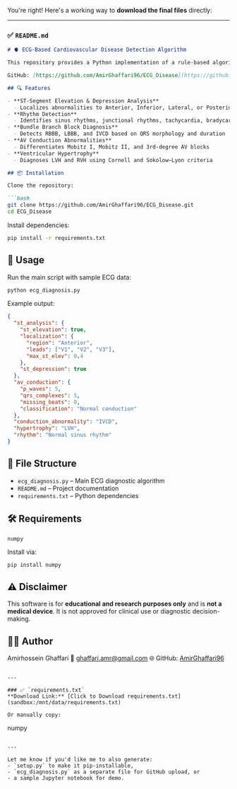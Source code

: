You're right! Here's a working way to **download the final files** directly:

---

### ✅ `README.md`

````markdown
# 🫀 ECG-Based Cardiovascular Disease Detection Algorithm

This repository provides a Python implementation of a rule-based algorithm for analyzing 12-lead ECG parameters to detect various cardiovascular abnormalities. The algorithm mimics clinical reasoning to interpret ECG findings and integrates components such as rhythm analysis, ST-segment evaluation, bundle branch block diagnosis, AV conduction assessment, and hypertrophy detection.

GitHub: [https://github.com/AmirGhaffari96/ECG_Disease](https://github.com/AmirGhaffari96/ECG_Disease)

## 🔍 Features

- **ST-Segment Elevation & Depression Analysis**
  - Localizes abnormalities to Anterior, Inferior, Lateral, or Posterior walls
- **Rhythm Detection**
  - Identifies sinus rhythms, junctional rhythms, tachycardia, bradycardia, atrial fibrillation, and more
- **Bundle Branch Block Diagnosis**
  - Detects RBBB, LBBB, and IVCD based on QRS morphology and duration
- **AV Conduction Abnormalities**
  - Differentiates Mobitz I, Mobitz II, and 3rd-degree AV blocks
- **Ventricular Hypertrophy**
  - Diagnoses LVH and RVH using Cornell and Sokolow–Lyon criteria

## 📦 Installation

Clone the repository:

```bash
git clone https://github.com/AmirGhaffari96/ECG_Disease.git
cd ECG_Disease
````

Install dependencies:

```bash
pip install -r requirements.txt
```

## 🧪 Usage

Run the main script with sample ECG data:

```bash
python ecg_diagnosis.py
```

Example output:

```json
{
  "st_analysis": {
    "st_elevation": true,
    "localization": {
      "region": "Anterior",
      "leads": ["V1", "V2", "V3"],
      "max_st_elev": 0.4
    },
    "st_depression": true
  },
  "av_conduction": {
    "p_waves": 5,
    "qrs_complexes": 5,
    "missing_beats": 0,
    "classification": "Normal conduction"
  },
  "conduction_abnormality": "IVCD",
  "hypertrophy": "LVH",
  "rhythm": "Normal sinus rhythm"
}
```

## 📁 File Structure

* `ecg_diagnosis.py` – Main ECG diagnostic algorithm
* `README.md` – Project documentation
* `requirements.txt` – Python dependencies

## 🛠 Requirements

```text
numpy
```

Install via:

```bash
pip install numpy
```

## ⚠️ Disclaimer

This software is for **educational and research purposes only** and is **not a medical device**. It is not approved for clinical use or diagnostic decision-making.

## 👨‍💻 Author

Amirhossein Ghaffari
📧 [ghaffari.amr@gmail.com](mailto:ghaffari.amr@gmail.com)
🌐 GitHub: [AmirGhaffari96](https://github.com/AmirGhaffari96)

```

---

### ✅ `requirements.txt`  
**Download Link:** [Click to Download requirements.txt](sandbox:/mnt/data/requirements.txt)

Or manually copy:

```

numpy

```

---

Let me know if you'd like me to also generate:
- `setup.py` to make it pip-installable,
- `ecg_diagnosis.py` as a separate file for GitHub upload, or
- a sample Jupyter notebook for demo.
```
